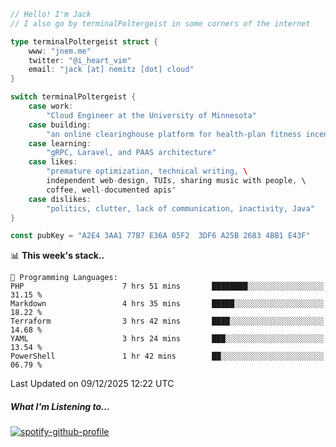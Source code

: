 ```go
// Hello! I'm Jack
// I also go by terminalPoltergeist in some corners of the internet

type terminalPoltergeist struct {
    www: "jnem.me"
    twitter: "@i_heart_vim"
    email: "jack [at] nemitz [dot] cloud"
}

switch terminalPoltergeist {
    case work:
        "Cloud Engineer at the University of Minnesota"
    case building:
        "an online clearinghouse platform for health-plan fitness incentive programs"
    case learning:
        "gRPC, Laravel, and PAAS architecture"
    case likes:
        "premature optimization, technical writing, \
        independent web-design, TUIs, sharing music with people, \
        coffee, well-documented apis"
    case dislikes:
        "politics, clutter, lack of communication, inactivity, Java"
}

const pubKey = "A2E4 3AA1 77B7 E36A 05F2  3DF6 A25B 2683 4BB1 E43F"
```

<!--START_SECTION:waka-->
📊 **This week's stack..** 

```text
💬 Programming Languages: 
PHP                      7 hrs 51 mins       ████████░░░░░░░░░░░░░░░░░   31.15 % 
Markdown                 4 hrs 35 mins       █████░░░░░░░░░░░░░░░░░░░░   18.22 % 
Terraform                3 hrs 42 mins       ████░░░░░░░░░░░░░░░░░░░░░   14.68 % 
YAML                     3 hrs 24 mins       ███░░░░░░░░░░░░░░░░░░░░░░   13.54 % 
PowerShell               1 hr 42 mins        ██░░░░░░░░░░░░░░░░░░░░░░░   06.79 % 
```


 Last Updated on 09/12/2025 12:22 UTC
<!--END_SECTION:waka-->

##### What I'm Listening to...

[![spotify-github-profile](https://jnem.me/listening-item?maxAge=2592000)](https://jnem.me/listening)
